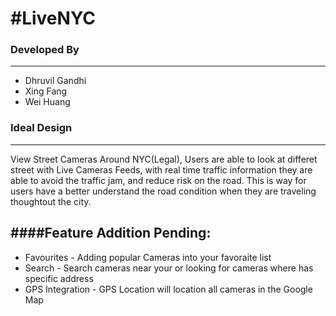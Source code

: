 #LiveNYC
======
### Developed By  
------
* Dhruvil Gandhi
* Xing Fang
* Wei Huang

### Ideal Design
-----
View Street Cameras Around NYC(Legal), Users are able to look at differet street with Live Cameras Feeds, with real time traffic information they are able to avoid the traffic jam, and reduce risk on the road.  This is way for users have a better understand the road condition when they are traveling thoughtout the city. 

####Feature Addition Pending: 
-----
* Favourites - Adding popular Cameras into your favoraite list 
* Search - Search cameras near your or looking for cameras where has specific address 
* GPS Integration - GPS Location will location all cameras in the Google Map
